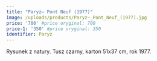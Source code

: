 ```yaml
---
title: "Paryż– Pont Neuf (1977)"
image: /uploads/products/Paryz–_Pont_Neuf_(1977).jpg
price: '700' #price oryginal: 700
price-1: '350' #price oryginal: 350
identifier: Paryż
---
```


Rysunek z natury. Tusz czarny, karton 51x37 cm, rok 1977.